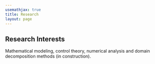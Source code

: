 ```yaml
---
usemathjax: true
title: Research
layout: page
---
```

## **Research Interests**
Mathematical modeling, control theory, numerical analysis and domain decomposition methods (in construction).

